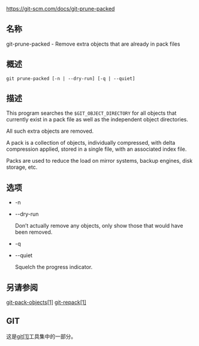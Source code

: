 https://git-scm.com/docs/git-prune-packed

## 名称

git-prune-packed - Remove extra objects that are already in pack files

## 概述

```
git prune-packed [-n | --dry-run] [-q | --quiet]
```

## 描述

This program searches the `$GIT_OBJECT_DIRECTORY` for all objects that currently exist in a pack file as well as the independent object directories.

All such extra objects are removed.

A pack is a collection of objects, individually compressed, with delta compression applied, stored in a single file, with an associated index file.

Packs are used to reduce the load on mirror systems, backup engines, disk storage, etc.

## 选项

- -n

- --dry-run

  Don’t actually remove any objects, only show those that would have been removed.

- -q

- --quiet

  Squelch the progress indicator.

## 另请参阅

[git-pack-objects[1]](../git-pack-objects) [git-repack[1]](../git-repack)

## GIT

  这是[git[1]](../../Git)工具集中的一部分。